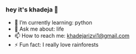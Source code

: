 ### hey it's khadeja 👋


- 🌱 I’m currently learning: python
- 💬 Ask me about: life
- 📫 How to reach me: khadejarizvi1@gmail.com
- ⚡ Fun fact: I really love rainforests
